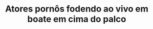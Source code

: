 ---
layout: post
title: Atores pornôs fodendo ao vivo em boate em cima do palco
thumb: atores-pornos-fodendo-ao-vivo-em-boate-em-cima-do-palco
duration: "01:51"
permalink: /:title
video: https://www.xvideos.com/embedframe/54435425
categories: sexy, amateur, public, voyeur, amador, morena, anal-sex, verification-video, djjm98
---